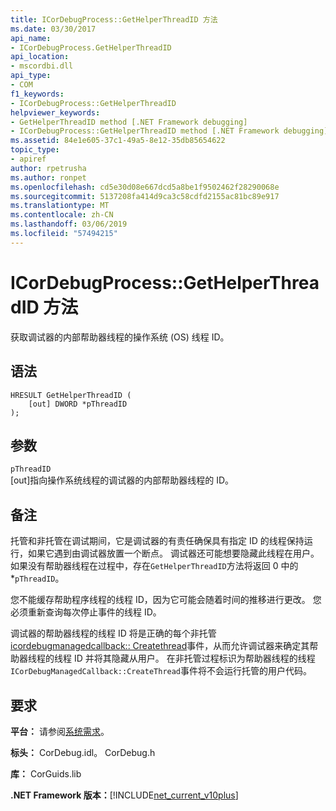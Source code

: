 ```yaml
---
title: ICorDebugProcess::GetHelperThreadID 方法
ms.date: 03/30/2017
api_name:
- ICorDebugProcess.GetHelperThreadID
api_location:
- mscordbi.dll
api_type:
- COM
f1_keywords:
- ICorDebugProcess::GetHelperThreadID
helpviewer_keywords:
- GetHelperThreadID method [.NET Framework debugging]
- ICorDebugProcess::GetHelperThreadID method [.NET Framework debugging]
ms.assetid: 84e1e605-37c1-49a5-8e12-35db85654622
topic_type:
- apiref
author: rpetrusha
ms.author: ronpet
ms.openlocfilehash: cd5e30d08e667dcd5a8be1f9502462f28290068e
ms.sourcegitcommit: 5137208fa414d9ca3c58cdfd2155ac81bc89e917
ms.translationtype: MT
ms.contentlocale: zh-CN
ms.lasthandoff: 03/06/2019
ms.locfileid: "57494215"
---
```

# <a name="icordebugprocessgethelperthreadid-method"></a>ICorDebugProcess::GetHelperThreadID 方法
获取调试器的内部帮助器线程的操作系统 (OS) 线程 ID。  
  
## <a name="syntax"></a>语法  
  
```  
HRESULT GetHelperThreadID (  
    [out] DWORD *pThreadID  
);  
```  
  
## <a name="parameters"></a>参数  
 `pThreadID`  
 [out]指向操作系统线程的调试器的内部帮助器线程的 ID。  
  
## <a name="remarks"></a>备注  
 托管和非托管在调试期间，它是调试器的有责任确保具有指定 ID 的线程保持运行，如果它遇到由调试器放置一个断点。 调试器还可能想要隐藏此线程在用户。 如果没有帮助器线程在过程中，存在`GetHelperThreadID`方法将返回 0 中的 *`pThreadID`。  
  
 您不能缓存帮助程序线程的线程 ID，因为它可能会随着时间的推移进行更改。 您必须重新查询每次停止事件的线程 ID。  
  
 调试器的帮助器线程的线程 ID 将是正确的每个非托管[icordebugmanagedcallback:: Createthread](../../../../docs/framework/unmanaged-api/debugging/icordebugmanagedcallback-createthread-method.md)事件，从而允许调试器来确定其帮助器线程的线程 ID 并将其隐藏从用户。 在非托管过程标识为帮助器线程的线程`ICorDebugManagedCallback::CreateThread`事件将不会运行托管的用户代码。  
  
## <a name="requirements"></a>要求  
 **平台：** 请参阅[系统需求](../../../../docs/framework/get-started/system-requirements.md)。  
  
 **标头：** CorDebug.idl。 CorDebug.h  
  
 **库：** CorGuids.lib  
  
 **.NET Framework 版本：**[!INCLUDE[net_current_v10plus](../../../../includes/net-current-v10plus-md.md)]
